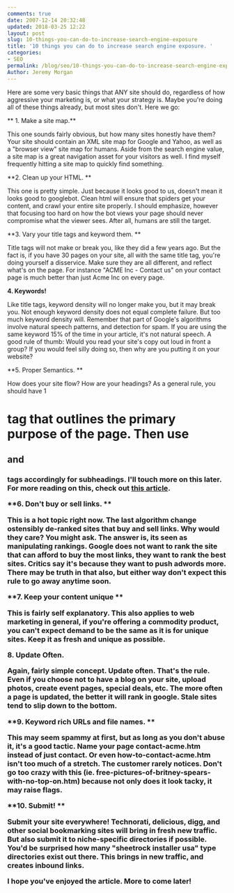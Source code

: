 ```yaml
---
comments: true
date: 2007-12-14 20:32:48
updated: 2018-03-25 12:22
layout: post
slug: 10-things-you-can-do-to-increase-search-engine-exposure
title: '10 things you can do to increase search engine exposure. '
categories:
- SEO
permalink: /blog/seo/10-things-you-can-do-to-increase-search-engine-exposure/
Author: Jeremy Morgan
---
```


Here are some very basic things that ANY site should do, regardless of how aggressive your marketing is, or what your strategy is. Maybe you're doing all of these things already, but most sites don't. Here we go:
  
** 1. Make a site map.**

This one sounds fairly obvious, but how many sites honestly have them? Your site should contain an XML site map for Google and Yahoo, as well as a "browser view" site map for humans. Aside from the search engine value, a site map is a great navigation asset for your visitors as well. I find myself frequently hitting a site map to quickly find something.

**2. Clean up your HTML. **

This one is pretty simple. Just because it looks good to us, doesn't mean it looks good to googlebot.  Clean html will ensure that spiders get your content, and crawl your entire site properly. I should emphasize,  however that focusing too hard on how the bot views your page should never compromise what the viewer sees. After all, humans are still the target.

**3.  Vary your title tags and keyword them. **

Title tags will not make or break you, like they did a few years ago. But the fact is, if you have 30 pages on your site, all with the same title tag, you're doing yourself a disservice.  Make sure they are all different, and reflect what's on the page. For instance "ACME Inc - Contact us" on your contact page is much better than just Acme Inc on every page.

**4. Keywords!**

Like title tags, keyword density will no longer make you, but it may break you. Not enough keyword density does not equal complete failure. But too much keyword density will. Remember that part of Google's algorithms involve natural speech patterns, and detection for spam. If you are using the same keyword 15% of the time in your article, it's not natural speech. A good rule of thumb:  Would you read your site's copy out loud in front a group? If you would feel  silly doing so, then why are you putting it on your website?

**5. Proper Semantics. **

How does your site flow? How are your headings? As a general rule, you should have 1 <h1> tag that outlines the primary purpose of the page. Then use <h2> and <h3> tags accordingly for subheadings. I'll touch more on this later. For more reading on this, check out [this article](http://www.sitepoint.com/article/essentials-modern-web-design).

**6. Don't buy or sell links. **

This is a hot topic right now. The last algorithm change ostensibly de-ranked sites that buy and sell links. Why would they care? You might ask. The answer is, its seen as manipulating rankings. Google does not want to rank the site that can afford to buy the most links, they want to rank the best sites. Critics say it's because they want to push adwords more. There may be truth in that also, but either way don't expect this rule to go away anytime soon.

**7. Keep your content unique **

This is fairly self explanatory. This also applies to web marketing in general, if you're offering a commodity product, you can't expect demand to be the same as it is for unique sites. Keep it as fresh and unique as possible.

**8. Update Often.**

Again, fairly simple concept. Update often. That's the rule. Even if you choose not to have a blog on your site, upload photos, create event pages, special deals, etc. The more often a page is updated, the better it will rank in google. Stale sites tend to slip down to the bottom.

**9. Keyword rich URLs and file names.  **

This may seem spammy at first, but as long as you don't abuse it, it's a good tactic. Name your page contact-acme.htm instead of just contact. Or even how-to-contact-acme.htm isn't too much of a stretch. The customer rarely notices. Don't go too crazy with this (ie. free-pictures-of-britney-spears-with-no-top-on.htm) because not only does it look tacky, it may raise flags.

**10. Submit!  **

Submit your site everywhere! Technorati, delicious, digg, and other social bookmarking sites will bring in fresh new traffic. But also submit it to niche-specific directories if possible. You'd be surprised how many "sheetrock installer usa" type directories exist out there. This brings in new traffic, and creates inbound links.

I hope you've enjoyed the article. More to come later!
